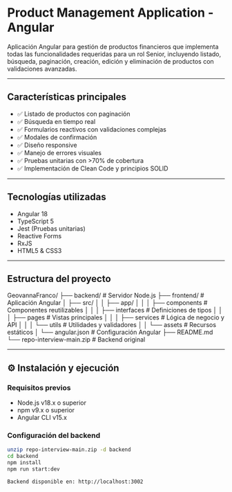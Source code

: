 # Product Management Application - Angular


Aplicación Angular para gestión de productos financieros que implementa todas las funcionalidades requeridas para un rol Senior, incluyendo listado, búsqueda, paginación, creación, edición y eliminación de productos con validaciones avanzadas.

---

## Características principales
- ✅ Listado de productos con paginación  
- ✅ Búsqueda en tiempo real  
- ✅ Formularios reactivos con validaciones complejas  
- ✅ Modales de confirmación  
- ✅ Diseño responsive  
- ✅ Manejo de errores visuales  
- ✅ Pruebas unitarias con >70% de cobertura  
- ✅ Implementación de Clean Code y principios SOLID  

---

## Tecnologías utilizadas
- Angular 18  
- TypeScript 5 
- Jest (Pruebas unitarias)  
- Reactive Forms  
- RxJS  
- HTML5 & CSS3  

---

## Estructura del proyecto

GeovannaFranco/
├── backend/ # Servidor Node.js
├── frontend/ # Aplicación Angular
│ ├── src/
│ │ ├── app/
│ │ │ ├── components # Componentes reutilizables
│ │ │ ├── interfaces # Definiciones de tipos
│ │ │ ├── pages # Vistas principales
│ │ │ ├── services # Lógica de negocio y API
│ │ │ └── utils # Utilidades y validadores
│ │ └── assets # Recursos estáticos
│ └── angular.json # Configuración Angular
├── README.md
└── repo-interview-main.zip # Backend original


---

## ⚙️ Instalación y ejecución

### Requisitos previos
- Node.js v18.x o superior
- npm v9.x o superior
- Angular CLI v15.x

### Configuración del backend
```bash
unzip repo-interview-main.zip -d backend
cd backend
npm install
npm run start:dev

Backend disponible en: http://localhost:3002